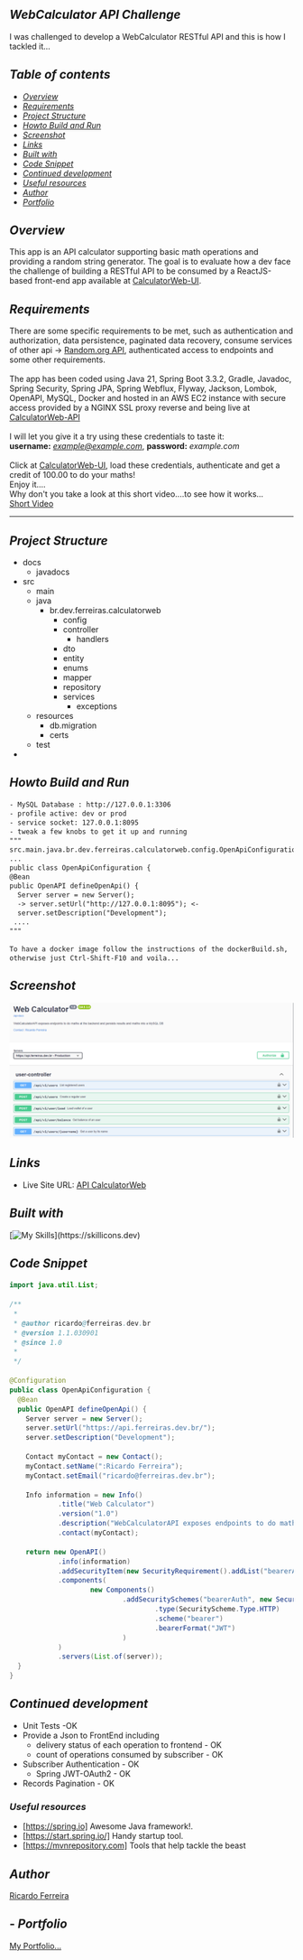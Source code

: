 ## _WebCalculator API Challenge_ <br />
I was challenged to develop a WebCalculator RESTful API and this is how I tackled it...

## _Table of contents_

- [_Overview_](#overview)
- [_Requirements_](#requirements)
- [_Project Structure_](#requirements)
- [_Howto Build and Run_](#requirements)
- [_Screenshot_](#screenshot)
- [_Links_](...)
- [_Built with_](#built-with)
- [_Code Snippet_](#requirements)
- [_Continued development_](#continued-development)
- [_Useful resources_](#useful-resources)
- [_Author_](#requirements)
- [_Portfolio_](#requirements)

## _Overview_

This app is an API calculator supporting basic math operations and providing a random string generator. 
The goal is to evaluate how a dev face the challenge of
building a RESTful API to be consumed by a ReactJS-based front-end app available at <a href="https://calculatorweb.ferreiras.dev.br" target="_blank">CalculatorWeb-UI</a>.
<br />

## _Requirements_

There are some specific requirements to be met, such as authentication and authorization, data persistence, 
paginated data recovery, consume services of other api -> <a href="https://random.org" target="_blank">Random.org API</a>, authenticated access to endpoints and some other requirements.<br />
<br />
The app has been coded using Java 21, Spring Boot 3.3.2, Gradle, Javadoc, Spring Security, Spring JPA, Spring Webflux,
Flyway, Jackson, Lombok, OpenAPI, MySQL, Docker and hosted in an AWS EC2 instance with secure access provided
by a NGINX SSL proxy reverse and being live at <a href="https://api.ferreiras.dev.br/swagger-ui/index.html" target="_blank">CalculatorWeb-API</a> <br />
<br />
I will let you give it a try using these credentials to taste it: <br />
<b>username:</b> <i>example@example.com</i>, <b>password:</b> <i>example.com</i> <br />
<br />
Click at <a href="https://calculatorweb.ferreiras.dev.br" target="_blank">CalculatorWeb-UI</a>, load 
these credentials, authenticate and get a credit of 100.00 to do your maths!<br />
Enjoy it....
<br />
Why don't you take a look at this short video....to see how it works...
<br />
<a href="https://youtu.be/CUdN-P-14So" target="_blank">Short Video</a>
<hr />

## _Project Structure_
- docs
   - javadocs
- src
    - main
    - java
        - br.dev.ferreiras.calculatorweb
            - config
            - controller
              - handlers 
            - dto
            - entity
            - enums
            - mapper
            - repository
            - services
              - exceptions
    - resources
        - db.migration
        - certs
    - test
-

## _Howto Build and Run_

  ```
  - MySQL Database : http://127.0.0.1:3306
  - profile active: dev or prod
  - service socket: 127.0.0.1:8095
  - tweak a few knobs to get it up and running
  """
  src.main.java.br.dev.ferreiras.calculatorweb.config.OpenApiConfiguration
  ...
  public class OpenApiConfiguration {
  @Bean
  public OpenAPI defineOpenApi() {
    Server server = new Server();
    -> server.setUrl("http://127.0.0.1:8095"); <-
    server.setDescription("Development");
   ....
  """
  
  To have a docker image follow the instructions of the dockerBuild.sh,
  otherwise just Ctrl-Shift-F10 and voila...

```

## _Screenshot_

[![](./webCalculator.png)]()

## _Links_

- Live Site URL: <a href="https://api.ferreiras.dev.br/swagger-ui/index.html" target="_blank">API CalculatorWeb</a>

## _Built with_

[![My Skills](https://skillicons.dev/icons?i=java,spring,mysql,gradle,docker,redhat,aws,idea,git,github,)](https://skillicons.dev)

## _Code Snippet_

```java
import java.util.List;

/**
 * 
 * @author ricardo@ferreiras.dev.br
 * @version 1.1.030901
 * @since 1.0
 *
 */

@Configuration
public class OpenApiConfiguration {
  @Bean
  public OpenAPI defineOpenApi() {
    Server server = new Server();
    server.setUrl("https://api.ferreiras.dev.br/");
    server.setDescription("Development");

    Contact myContact = new Contact();
    myContact.setName(":Ricardo Ferreira");
    myContact.setEmail("ricardo@ferreiras.dev.br");

    Info information = new Info()
            .title("Web Calculator")
            .version("1.0")
            .description("WebCalculatorAPI exposes endpoints to do maths at the backend and being persisted into a database")
            .contact(myContact);

    return new OpenAPI()
            .info(information)
            .addSecurityItem(new SecurityRequirement().addList("bearerAuth"))
            .components(
                    new Components()
                            .addSecuritySchemes("bearerAuth", new SecurityScheme()
                                    .type(SecurityScheme.Type.HTTP)
                                    .scheme("bearer")
                                    .bearerFormat("JWT")
                            )
            )
            .servers(List.of(server));
  }
}

``` 

## _Continued development_

- Unit Tests -OK
- Provide a Json to FrontEnd including
    - delivery status of each operation to frontend - OK
    - count of operations consumed by subscriber - OK
- Subscriber Authentication - OK
    - Spring JWT-OAuth2 - OK
- Records Pagination - OK

### _Useful resources_

- [https://spring.io] Awesome Java framework!.
- [https://start.spring.io/]  Handy startup tool.
- [https://mvnrepository.com] Tools that help tackle the beast

## _Author_
<a href="mailto:ricardo@ferreiras.dev.br">Ricardo Ferreira</a>

## - _Portfolio_
<a href="https://www.ferreiras.dev.br" target="_blank">My Portfolio...</a>

